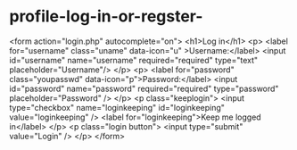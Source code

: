 # profile-log-in-or-regster-
&lt;form  action="login.php" autocomplete="on">       &lt;h1>Log in&lt;/h1>       &lt;p>            &lt;label for="username" class="uname" data-icon="u" >Username:&lt;/label>           &lt;input id="username" name="username" required="required" type="text" placeholder="Username"/>      &lt;/p>      &lt;p>            &lt;label for="password" class="youpasswd" data-icon="p">Password:&lt;/label>           &lt;input id="password" name="password" required="required" type="password" placeholder="Password" />       &lt;/p>      &lt;p class="keeplogin">            &lt;input type="checkbox" name="loginkeeping" id="loginkeeping" value="loginkeeping" />            &lt;label for="loginkeeping">Keep me logged in&lt;/label>      &lt;/p>      &lt;p class="login button">            &lt;input type="submit" value="Login" />       &lt;/p> &lt;/form>
